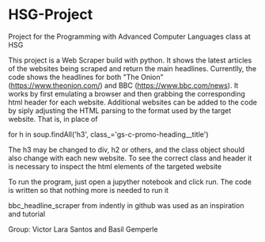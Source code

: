 # HSG-Project
Project for the Programming with Advanced Computer Languages class at HSG

This project is a Web Scraper build with python. It shows the latest articles of the websites being scraped and return the main headlines. Currentlly, the code shows the headlines for both "The Onion" (https://www.theonion.com/) and BBC (https://www.bbc.com/news). It works by first emulating a browser and then grabbing the corresponding html header for each website. Additional websites can be added to the code by siply adjusting the HTML parsing to the format used by the target website. That is, in place of

for h in soup.findAll('h3', class_='gs-c-promo-heading__title')

The h3 may be changed to div, h2 or others, and the class object should also change with each new website. To see the correct class and header it is necessary to inspect the html elements of the targeted website

To run the program, just open a jupyther notebook and click run. The code is written so that nothing more is needed to run it

bbc_headline_scraper from indently in github was used as an inspiration and tutorial

Group: Victor Lara Santos and Basil Gemperle
